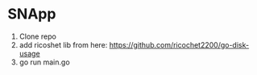 # SNApp

1. Clone repo
2. add ricoshet lib from here: https://github.com/ricochet2200/go-disk-usage
3. go run main.go
